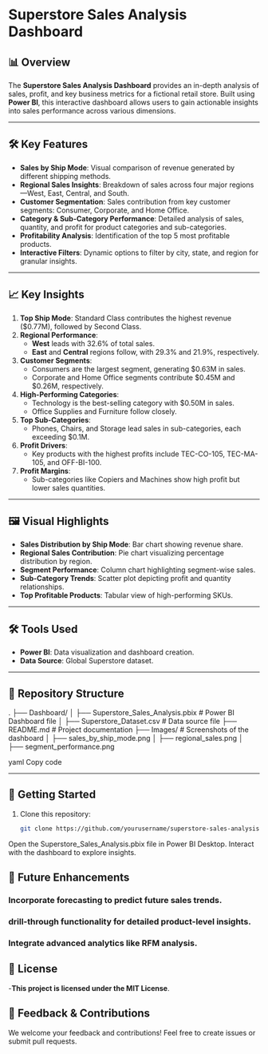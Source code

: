 # Superstore Sales Analysis Dashboard

## 📊 Overview

The **Superstore Sales Analysis Dashboard** provides an in-depth analysis of sales, profit, and key business metrics for a fictional retail store. Built using **Power BI**, this interactive dashboard allows users to gain actionable insights into sales performance across various dimensions.

---

## 🛠️ Key Features

- **Sales by Ship Mode**: Visual comparison of revenue generated by different shipping methods.
- **Regional Sales Insights**: Breakdown of sales across four major regions—West, East, Central, and South.
- **Customer Segmentation**: Sales contribution from key customer segments: Consumer, Corporate, and Home Office.
- **Category & Sub-Category Performance**: Detailed analysis of sales, quantity, and profit for product categories and sub-categories.
- **Profitability Analysis**: Identification of the top 5 most profitable products.
- **Interactive Filters**: Dynamic options to filter by city, state, and region for granular insights.

---

## 📈 Key Insights

1. **Top Ship Mode**: Standard Class contributes the highest revenue ($0.77M), followed by Second Class.
2. **Regional Performance**: 
   - **West** leads with 32.6% of total sales.
   - **East** and **Central** regions follow, with 29.3% and 21.9%, respectively.
3. **Customer Segments**:
   - Consumers are the largest segment, generating $0.63M in sales.
   - Corporate and Home Office segments contribute $0.45M and $0.26M, respectively.
4. **High-Performing Categories**:
   - Technology is the best-selling category with $0.50M in sales.
   - Office Supplies and Furniture follow closely.
5. **Top Sub-Categories**:
   - Phones, Chairs, and Storage lead sales in sub-categories, each exceeding $0.1M.
6. **Profit Drivers**:
   - Key products with the highest profits include TEC-CO-105, TEC-MA-105, and OFF-BI-100.
7. **Profit Margins**:
   - Sub-categories like Copiers and Machines show high profit but lower sales quantities.

---

## 🖼️ Visual Highlights

- **Sales Distribution by Ship Mode**: Bar chart showing revenue share.
- **Regional Sales Contribution**: Pie chart visualizing percentage distribution by region.
- **Segment Performance**: Column chart highlighting segment-wise sales.
- **Sub-Category Trends**: Scatter plot depicting profit and quantity relationships.
- **Top Profitable Products**: Tabular view of high-performing SKUs.

---

## 🛠️ Tools Used

- **Power BI**: Data visualization and dashboard creation.
- **Data Source**: Global Superstore dataset.

---

## 📂 Repository Structure

. ├── Dashboard/ │ ├── Superstore_Sales_Analysis.pbix # Power BI Dashboard file │ ├── Superstore_Dataset.csv # Data source file ├── README.md # Project documentation ├── Images/ # Screenshots of the dashboard │ ├── sales_by_ship_mode.png │ ├── regional_sales.png │ ├── segment_performance.png

yaml
Copy code

---

## 🚀 Getting Started

1. Clone this repository:
   ```bash
   git clone https://github.com/yourusername/superstore-sales-analysis.git
Open the Superstore_Sales_Analysis.pbix file in Power BI Desktop.
Interact with the dashboard to explore insights.

## 🎯 Future Enhancements
### Incorporate forecasting to predict future sales trends.
### drill-through functionality for detailed product-level insights.
### Integrate advanced analytics like RFM analysis.

## 📄 License
-**This project is licensed under the MIT License**.

## 💬 Feedback & Contributions
We welcome your feedback and contributions! Feel free to create issues or submit pull requests.
